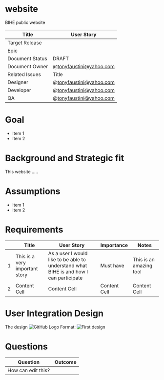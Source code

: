 # website
BIHE public website


|      Title        |   User Story                  |
| ------------------| ----------------------------- |
| Target Release    |                               |
| Epic              |                               |
| Document Status   |     DRAFT                     |
| Document Owner    |     @tonyfaustini@yahoo.com                     |
| Related Issues    |     Title                     |
| Designer          |     @tonyfaustini@yahoo.com                    |
| Developer         |     @tonyfaustini@yahoo.com                     |
| QA                |     @tonyfaustini@yahoo.com                     |

# Goal

* Item 1
* Item 2

# Background and Strategic fit

This website .....

# Assumptions

* Item 1
* Item 2

# Requirements

|   |     Title               |   User Story                  |   Importance           |      Notes               |
| - | ----------------------- | ----------------------------- | ---------------------- | ------------------------ |
| 1 | This is a very important story| As a user I would like to be able to understand what BIHE is and how I can participate                   | Must have           |  This is an amazing tool            |
| 2 | Content Cell            | Content Cell                  | Content Cell           |  Content Cell            |

# User Integration Design

The design 
![GitHub Logo](/design_images/logo.png)
Format: ![First design](url)

# Questions

|      Question      |   Outcome                  |
| -------------------| ---------------------------|
| How can edit this? |                            |

